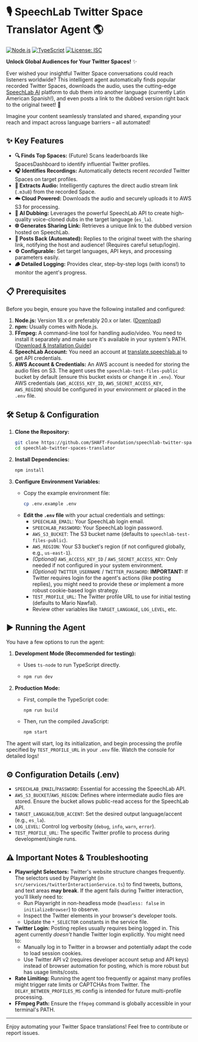 # 🎙️ SpeechLab Twitter Space Translator Agent 🌎

[![Node.js](https://img.shields.io/badge/Node.js-20.x-green)](https://nodejs.org/) [![TypeScript](https://img.shields.io/badge/TypeScript-5.x-blue)](https://www.typescriptlang.org/) [![License: ISC](https://img.shields.io/badge/License-ISC-yellow.svg)](https://opensource.org/licenses/ISC)

**Unlock Global Audiences for Your Twitter Spaces!** ✨

Ever wished your insightful Twitter Space conversations could reach listeners worldwide? This intelligent agent automatically finds popular recorded Twitter Spaces, downloads the audio, uses the cutting-edge [SpeechLab AI](https://translate.speechlab.ai/) platform to dub them into another language (currently Latin American Spanish!), and even posts a link to the dubbed version right back to the original tweet! 🚀

Imagine your content seamlessly translated and shared, expanding your reach and impact across language barriers – all automated!

## ✨ Key Features

*   **🔍 Finds Top Spaces:** (Future) Scans leaderboards like SpacesDashboard to identify influential Twitter profiles.
*   **🎧 Identifies Recordings:** Automatically detects recent *recorded* Twitter Spaces on target profiles.
*   **🔗 Extracts Audio:** Intelligently captures the direct audio stream link (`.m3u8`) from the recorded Space.
*   **☁️ Cloud Powered:** Downloads the audio and securely uploads it to AWS S3 for processing.
*   **🤖 AI Dubbing:** Leverages the powerful SpeechLab API to create high-quality voice-cloned dubs in the target language (`es_la`).
*   **🌐 Generates Sharing Link:** Retrieves a unique link to the dubbed version hosted on SpeechLab.
*   **💬 Posts Back (Automated):** Replies to the original tweet with the sharing link, notifying the host and audience! (Requires careful setup/login).
*   **⚙️ Configurable:** Set target languages, API keys, and processing parameters easily.
*   **🪵 Detailed Logging:** Provides clear, step-by-step logs (with icons!) to monitor the agent's progress.

## 📋 Prerequisites

Before you begin, ensure you have the following installed and configured:

1.  **Node.js:** Version 18.x or preferably 20.x or later. ([Download](https://nodejs.org/))
2.  **npm:** Usually comes with Node.js.
3.  **FFmpeg:** A command-line tool for handling audio/video. You need to install it separately and make sure it's available in your system's PATH. ([Download & Installation Guide](https://ffmpeg.org/download.html))
4.  **SpeechLab Account:** You need an account at [translate.speechlab.ai](https://translate.speechlab.ai/) to get API credentials.
5.  **AWS Account & Credentials:** An AWS account is needed for storing the audio files on S3. The agent uses the `speechlab-test-files-public` bucket by default (ensure this bucket exists or change it in `.env`). Your AWS credentials (`AWS_ACCESS_KEY_ID`, `AWS_SECRET_ACCESS_KEY`, `AWS_REGION`) should be configured in your environment *or* placed in the `.env` file.

## 🛠️ Setup & Configuration

1.  **Clone the Repository:**
    ```bash
    git clone https://github.com/SHAFT-Foundation/speechlab-twitter-spaces-translator.git
    cd speechlab-twitter-spaces-translator
    ```

2.  **Install Dependencies:**
    ```bash
    npm install
    ```

3.  **Configure Environment Variables:**
    *   Copy the example environment file:
        ```bash
        cp .env.example .env
        ```
    *   **Edit the `.env` file** with your actual credentials and settings:
        *   `SPEECHLAB_EMAIL`: Your SpeechLab login email.
        *   `SPEECHLAB_PASSWORD`: Your SpeechLab login password.
        *   `AWS_S3_BUCKET`: The S3 bucket name (defaults to `speechlab-test-files-public`).
        *   `AWS_REGION`: Your S3 bucket's region (if not configured globally, e.g., `us-east-1`).
        *   *(Optional)* `AWS_ACCESS_KEY_ID` / `AWS_SECRET_ACCESS_KEY`: Only needed if not configured in your system environment.
        *   *(Optional)* `TWITTER_USERNAME` / `TWITTER_PASSWORD`: **IMPORTANT:** If Twitter requires login for the agent's actions (like posting replies), you might need to provide these *or* implement a more robust cookie-based login strategy.
        *   `TEST_PROFILE_URL`: The Twitter profile URL to use for initial testing (defaults to Mario Nawfal).
        *   Review other variables like `TARGET_LANGUAGE`, `LOG_LEVEL`, etc.

## ▶️ Running the Agent

You have a few options to run the agent:

1.  **Development Mode (Recommended for testing):**
    *   Uses `ts-node` to run TypeScript directly.
    *   ```bash
        npm run dev
        ```

2.  **Production Mode:**
    *   First, compile the TypeScript code:
        ```bash
        npm run build
        ```
    *   Then, run the compiled JavaScript:
        ```bash
        npm start
        ```

The agent will start, log its initialization, and begin processing the profile specified by `TEST_PROFILE_URL` in your `.env` file. Watch the console for detailed logs!

## ⚙️ Configuration Details (.env)

*   `SPEECHLAB_EMAIL`/`PASSWORD`: Essential for accessing the SpeechLab API.
*   `AWS_S3_BUCKET`/`AWS_REGION`: Defines where intermediate audio files are stored. Ensure the bucket allows public-read access for the SpeechLab API.
*   `TARGET_LANGUAGE`/`DUB_ACCENT`: Set the desired output language/accent (e.g., `es_la`).
*   `LOG_LEVEL`: Control log verbosity (`debug`, `info`, `warn`, `error`).
*   `TEST_PROFILE_URL`: The specific Twitter profile to process during development/single runs.

## ⚠️ Important Notes & Troubleshooting

*   **Playwright Selectors:** Twitter's website structure changes frequently. The selectors used by Playwright (in `src/services/twitterInteractionService.ts`) to find tweets, buttons, and text areas **may break**. If the agent fails during Twitter interaction, you'll likely need to:
    *   Run Playwright in non-headless mode (`headless: false` in `initializeBrowser`) to observe.
    *   Inspect the Twitter elements in your browser's developer tools.
    *   Update the `*_SELECTOR` constants in the service file.
*   **Twitter Login:** Posting replies usually requires being logged in. This agent currently *doesn't* handle Twitter login explicitly. You might need to:
    *   Manually log in to Twitter in a browser and potentially adapt the code to load session cookies.
    *   Use Twitter API v2 (requires developer account setup and API keys) instead of browser automation for posting, which is more robust but has usage limits/costs.
*   **Rate Limiting:** Running the agent too frequently or against many profiles might trigger rate limits or CAPTCHAs from Twitter. The `DELAY_BETWEEN_PROFILES_MS` config is intended for future multi-profile processing.
*   **FFmpeg Path:** Ensure the `ffmpeg` command is globally accessible in your terminal's PATH.

---

Enjoy automating your Twitter Space translations! Feel free to contribute or report issues.
